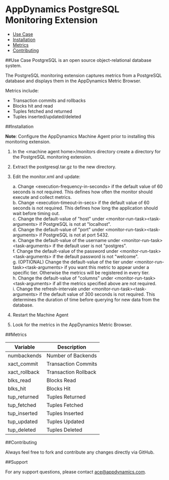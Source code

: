 # AppDynamics PostgreSQL Monitoring Extension

* [Use Case](postgre.md#use-case)
* [Installation](postgre.md#installation)
* [Metrics](postgre.md#metrics)
* [Contributing](nagios-readme.md#contributing)

##Use Case
PostgreSQL is an open source object-relational database system.

The PostgreSQL monitoring extension captures metrics from a PostgreSQL database and displays them in the AppDynamics Metric Browser. 

Metrics include:
* Transaction commits and rollbacks
* Blocks hit and read
* Tuples fetched and returned
* Tuples inserted/updated/deleted


##Installation

**Note**: Configure the AppDynamics Machine Agent prior to installing this monitoring extension.

1. In the \<machine agent home>/monitors directory create a directory for the PostgreSQL monitoring extension.  
2. Extract the postgresql.tar.gz to the new directory. 
3. Edit the monitor.xml and update:

	a. Change \<execution-frequency-in-seconds\> if the default value of 60 seconds is not required. This defines how often the monitor should
execute and collect metrics.  
	b.  Change \<execution-timeout-in-secs\> if the default value of 60 seconds is not required. This defines how long the application should
wait before timing out.  
	c. Change the default-value of "host" under \<monitor-run-task\>\<task-arguments\> if PostgreSQL is not at
"localhost".  
	d. Change the default-value of "port" under \<monitor-run-task\>\<task-arguments\> if PostgreSQL is not at port 5432.  
	e. Change the default-value of the username under \<monitor-run-task\>\<task-arguments\> if the default user is not "postgres".  
	f. Change the default-value of the password under <monitor-run-task\>\<task-arguments\> if the default password is not "welcome".  
	g. (OPTIONAL) Change the default-value of the tier under \<monitor-run-task\>\<task-arguments\> if you want this metric to
appear under a specific tier. Otherwise the metrics will be registered in every tier.  
	h. Change the default-value of "columns" under \<monitor-run-task\>\<task-arguments\> if all the metrics specified above are not required.  
	i. Change the refresh-intervale under \<monitor-run-task\>\<task-arguments\> if the default value of 300 seconds is not required. 
	This determines the duration of time before querying for new data from the database.

4. Restart the Machine Agent
5. Look for the metrics in the AppDynamics Metric Browser.  



##Metrics

| Variable | Description |
| --- | --- |
| numbackends | Number of Backends |
| xact\_commit | Transaction Commits |
| xact\_rollback | Transaction Rollback |
| blks\_read | Blocks Read |
| blks\_hit | Blocks Hit |
| tup\_returned | Tuples Returned |
| tup\_fetched | Tuples Fetched |
| tup\_inserted | Tuples Inserted |
| tup\_updated | Tuples Updated |
| tup\_deleted | Tuples Deleted |


  

##Contributing

Always feel free to fork and contribute any changes directly via GitHub.


##Support

For any support questions, please contact ace@appdynamics.com.
